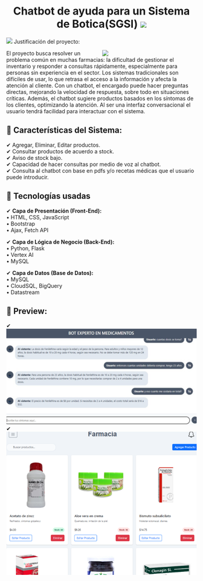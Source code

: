 <h1 align="center">Chatbot de ayuda para un Sistema de Botica(SGSI) <img src="https://media4.giphy.com/media/v1.Y2lkPTc5MGI3NjExcGoyMHQzengzN2c0M2F2aWVmcTJvd2l6bXVuYmVmN3pzdDFrdTNubCZlcD12MV9pbnRlcm5hbF9naWZfYnlfaWQmY3Q9cw/Jne6nr553PyQ2oxrv6/giphy.gif" width="50"></h1>
<picture><img src="https://media2.giphy.com/media/v1.Y2lkPTc5MGI3NjExNHRrNjhteTE4d2dvazN2dXZocjk0YzVwMXNhbmJ1ZzRnamZwdGZ3OSZlcD12MV9pbnRlcm5hbF9naWZfYnlfaWQmY3Q9cw/wKyRjf4ngjYX6rJhVS/giphy.gif" width = 50px></picture> Justificación del proyecto:



<picture> <img align="right" src="https://media1.giphy.com/media/v1.Y2lkPTc5MGI3NjExcGliN2lueGVjaHNrdG1ycTFnbDk3anI4aDhjN3Q1MDAyOHRxdWQxcCZlcD12MV9pbnRlcm5hbF9naWZfYnlfaWQmY3Q9cw/KC3Xc336O9jioIJdvA/giphy.gif" width = 250px></picture>

El proyecto busca resolver un problema común en muchas farmacias: la dificultad de gestionar el inventario y responder a consultas rápidamente, especialmente para personas sin experiencia en el sector. Los sistemas tradicionales son difíciles de usar, lo que retrasa el acceso a la información y afecta la atención al cliente. Con un chatbot, el encargado puede hacer preguntas directas, mejorando la velocidad de respuesta, sobre todo en situaciones críticas. Además, el chatbot sugiere productos basados en los síntomas de los clientes, optimizando la atención. Al ser una interfaz conversacional el usuario tendrá facilidad para interactuar con el sistema.

## 🔹 Características del Sistema:    
✔ Agregar, Eliminar, Editar productos.    
✔ Consultar productos de acuerdo a stock.    
✔ Aviso de stock bajo.    
✔ Capacidad de hacer consultas por medio de voz al chatbot.    
✔ Consulta al chatbot con base en pdfs y/o recetas médicas que el usuario puede introducir.      
    
## 🔹 Tecnologías usadas

✔ **Capa de Presentación (Front-End):**  
            • HTML, CSS, JavaScript   
            • Bootstrap  
            • Ajax, Fetch API  
            
✔ **Capa de Lógica de Negocio (Back-End):**  
            • Python, Flask  
            • Vertex AI  
            • MySQL

✔ **Capa de Datos (Base de Datos):**  
            • MySQL  
            • CloudSQL, BigQuery  
            • Datastream  

## 🔹 Preview:     

✔  <picture> <img align="center" src="https://github.com/AhmadVel/-Chatbot-Sistema-Farmacia/blob/main/img1.png" width = 700px></picture>       
✔  <picture> <img align="center" src="https://github.com/AhmadVel/-Chatbot-Sistema-Farmacia/blob/main/img3.png" width = 700px></picture>        




	
	

 

	
	
	
	

